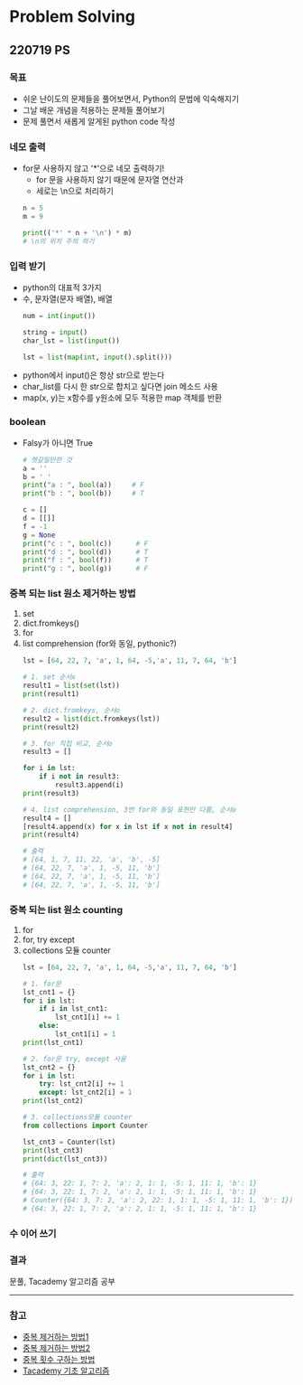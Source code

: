 # Problem Solving
## 220719 PS
### 목표
* 쉬운 난이도의 문제들을 풀어보면서, Python의 문법에 익숙해지기
* 그날 배운 개념을 적용하는 문제들 풀어보기
* 문제 풀면서 새롭게 알게된 python code 작성


### 네모 출력
* for문 사용하지 않고 '*'으로 네모 출력하기!
  * for 문을 사용하지 않기 때문에 문자열 연산과
  * 세로는 \n으로 처리하기
  ```python
  n = 5
  m = 9

  print(('*' * n + '\n') * m)
  # \n의 위치 주의 하기
  ```

### 입력 받기
* python의 대표적 3가지
* 수, 문자열(문자 배열), 배열
  ```python
  num = int(input())
  
  string = input()
  char_lst = list(input())

  lst = list(map(int, input().split()))
  ```
* python에서 input()은 항상 str으로 받는다
* char_list를 다시 한 str으로 합치고 싶다면 join 메소드 사용
* map(x, y)는 x함수를 y원소에 모두 적용한 map 객체를 반환

### boolean
* Falsy가 아니면 True
  ```python
  # 헷갈릴만한 것
  a = ''
  b = ' '
  print("a : ", bool(a))     # F
  print("b : ", bool(b))     # T
  
  c = []
  d = [[]]
  f = -1
  g = None
  print("c : ", bool(c))      # F
  print("d : ", bool(d))      # T
  print("f : ", bool(f))      # T
  print("g : ", bool(g))      # F
  ```
  
### 중복 되는 list 원소 제거하는 방법
1. set
2. dict.fromkeys()
3. for
4. list comprehension (for와 동일, pythonic?)
   ```python
   lst = [64, 22, 7, 'a', 1, 64, -5,'a', 11, 7, 64, 'b']
   
   # 1. set 순서x
   result1 = list(set(lst))
   print(result1)
   
   # 2. dict.fromkeys, 순서o
   result2 = list(dict.fromkeys(lst))
   print(result2)
   
   # 3. for 직접 비교, 순서o
   result3 = []
   
   for i in lst:
       if i not in result3:
           result3.append(i)
   print(result3)
   
   # 4. list comprehension, 3번 for와 동일 표현만 다름, 순서o
   result4 = []
   [result4.append(x) for x in lst if x not in result4]
   print(result4)
   
   # 출력
   # [64, 1, 7, 11, 22, 'a', 'b', -5]
   # [64, 22, 7, 'a', 1, -5, 11, 'b']
   # [64, 22, 7, 'a', 1, -5, 11, 'b']
   # [64, 22, 7, 'a', 1, -5, 11, 'b']
   ```

### 중복 되는 list 원소 counting
1. for
2. for, try except
3. collections 모듈 counter
    ```python
    lst = [64, 22, 7, 'a', 1, 64, -5,'a', 11, 7, 64, 'b']
    
    # 1. for문 
    lst_cnt1 = {}
    for i in lst:
        if i in lst_cnt1:
            lst_cnt1[i] += 1
        else:
            lst_cnt1[i] = 1
    print(lst_cnt1)
    
    # 2. for문 try, except 사용
    lst_cnt2 = {}
    for i in lst:
        try: lst_cnt2[i] += 1
        except: lst_cnt2[i] = 1
    print(lst_cnt2)
    
    # 3. collections모듈 counter
    from collections import Counter
    
    lst_cnt3 = Counter(lst)
    print(lst_cnt3)
    print(dict(lst_cnt3))
    
    # 출력
    # {64: 3, 22: 1, 7: 2, 'a': 2, 1: 1, -5: 1, 11: 1, 'b': 1}
    # {64: 3, 22: 1, 7: 2, 'a': 2, 1: 1, -5: 1, 11: 1, 'b': 1}
    # Counter({64: 3, 7: 2, 'a': 2, 22: 1, 1: 1, -5: 1, 11: 1, 'b': 1})
    # {64: 3, 22: 1, 7: 2, 'a': 2, 1: 1, -5: 1, 11: 1, 'b': 1}
    ```

### 수 이어 쓰기




### 결과
문풀, Tacademy 알고리즘 공부


---
### 참고
* [중복 제거하는 방법1](https://blockdmask.tistory.com/543)
* [중복 제거하는 방법2](https://codechacha.com/ko/python-list-remove-duplicates/)
* [중복 횟수 구하는 방법](https://jsikim1.tistory.com/218)
* [Tacademy 기초 알고리즘](https://www.youtube.com/watch?v=kB93dyAL-GE)
